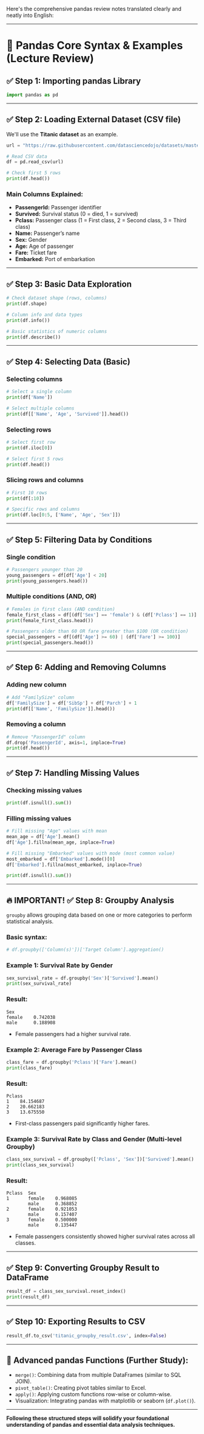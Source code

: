 Here's the comprehensive pandas review notes translated clearly and neatly into English:

---

# 🐼 **Pandas Core Syntax & Examples (Lecture Review)**

## ✅ **Step 1: Importing pandas Library**

```python
import pandas as pd
```

---

## ✅ **Step 2: Loading External Dataset (CSV file)**

We'll use the **Titanic dataset** as an example.

```python
url = "https://raw.githubusercontent.com/datasciencedojo/datasets/master/titanic.csv"

# Read CSV data
df = pd.read_csv(url)

# Check first 5 rows
print(df.head())
```

### **Main Columns Explained:**
- **PassengerId:** Passenger identifier
- **Survived:** Survival status (0 = died, 1 = survived)
- **Pclass:** Passenger class (1 = First class, 2 = Second class, 3 = Third class)
- **Name:** Passenger’s name
- **Sex:** Gender
- **Age:** Age of passenger
- **Fare:** Ticket fare
- **Embarked:** Port of embarkation

---

## ✅ **Step 3: Basic Data Exploration**

```python
# Check dataset shape (rows, columns)
print(df.shape)

# Column info and data types
print(df.info())

# Basic statistics of numeric columns
print(df.describe())
```

---

## ✅ **Step 4: Selecting Data (Basic)**

### Selecting columns
```python
# Select a single column
print(df['Name'])

# Select multiple columns
print(df[['Name', 'Age', 'Survived']].head())
```

### Selecting rows
```python
# Select first row
print(df.iloc[0])

# Select first 5 rows
print(df.head())
```

### Slicing rows and columns
```python
# First 10 rows
print(df[:10])

# Specific rows and columns
print(df.loc[0:5, ['Name', 'Age', 'Sex']])
```

---

## ✅ **Step 5: Filtering Data by Conditions**

### Single condition
```python
# Passengers younger than 20
young_passengers = df[df['Age'] < 20]
print(young_passengers.head())
```

### Multiple conditions (AND, OR)
```python
# Females in first class (AND condition)
female_first_class = df[(df['Sex'] == 'female') & (df['Pclass'] == 1)]
print(female_first_class.head())

# Passengers older than 60 OR fare greater than $100 (OR condition)
special_passengers = df[(df['Age'] >= 60) | (df['Fare'] >= 100)]
print(special_passengers.head())
```

---

## ✅ **Step 6: Adding and Removing Columns**

### Adding new column
```python
# Add "FamilySize" column
df['FamilySize'] = df['SibSp'] + df['Parch'] + 1
print(df[['Name', 'FamilySize']].head())
```

### Removing a column
```python
# Remove "PassengerId" column
df.drop('PassengerId', axis=1, inplace=True)
print(df.head())
```

---

## ✅ **Step 7: Handling Missing Values**

### Checking missing values
```python
print(df.isnull().sum())
```

### Filling missing values
```python
# Fill missing "Age" values with mean
mean_age = df['Age'].mean()
df['Age'].fillna(mean_age, inplace=True)

# Fill missing "Embarked" values with mode (most common value)
most_embarked = df['Embarked'].mode()[0]
df['Embarked'].fillna(most_embarked, inplace=True)

print(df.isnull().sum())
```

---

## 🔥 **IMPORTANT!** ✅ **Step 8: Groupby Analysis**

`groupby` allows grouping data based on one or more categories to perform statistical analysis.

### Basic syntax:
```python
# df.groupby(['Column(s)'])['Target Column'].aggregation()
```

### **Example 1: Survival Rate by Gender**
```python
sex_survival_rate = df.groupby('Sex')['Survived'].mean()
print(sex_survival_rate)
```

### Result:
```
Sex
female    0.742038
male      0.188908
```

- Female passengers had a higher survival rate.

### **Example 2: Average Fare by Passenger Class**
```python
class_fare = df.groupby('Pclass')['Fare'].mean()
print(class_fare)
```

### Result:
```
Pclass
1    84.154687
2    20.662183
3    13.675550
```

- First-class passengers paid significantly higher fares.

### **Example 3: Survival Rate by Class and Gender (Multi-level Groupby)**
```python
class_sex_survival = df.groupby(['Pclass', 'Sex'])['Survived'].mean()
print(class_sex_survival)
```

### Result:
```
Pclass  Sex   
1       female    0.968085
        male      0.368852
2       female    0.921053
        male      0.157407
3       female    0.500000
        male      0.135447
```

- Female passengers consistently showed higher survival rates across all classes.

---

## ✅ **Step 9: Converting Groupby Result to DataFrame**
```python
result_df = class_sex_survival.reset_index()
print(result_df)
```

---

## ✅ **Step 10: Exporting Results to CSV**
```python
result_df.to_csv('titanic_groupby_result.csv', index=False)
```

---

## 📌 **Advanced pandas Functions (Further Study):**
- `merge()`: Combining data from multiple DataFrames (similar to SQL JOIN).
- `pivot_table()`: Creating pivot tables similar to Excel.
- `apply()`: Applying custom functions row-wise or column-wise.
- Visualization: Integrating pandas with matplotlib or seaborn (`df.plot()`).

---

**Following these structured steps will solidify your foundational understanding of pandas and essential data analysis techniques.**
